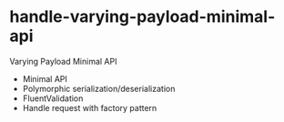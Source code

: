 # handle-varying-payload-minimal-api
Varying Payload Minimal API

- Minimal API
- Polymorphic serialization/deserialization
- FluentValidation
- Handle request with factory pattern
